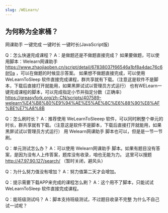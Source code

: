 ```yaml
---
slug: /WELearn/
---
```


## 为何称为全家桶？
网课助手
一键完成
一键时长
一键时长(JavaScript版)


Q：怎么快速完成课程？
A：是做题还是不做题直接完成？
如果要做题，可以使用脚本：Welearn网课助手 https://www.zhaojiaoben.cn/script/detail/67838037f66546a1bf8a4dac76c68f0a ，可以在做题的时候显示答案。
如果想不做题直接完成，可以使用 WeLearnToSleep 软件直接完成课程，群共享就有下载。（注意这是软件不是脚本，下载后直接打开就能用，如果黑屏试试以管理员方式运行）
也有WELearn一键完成课程的脚本，可以完成指定小节并指定分数（正确率） https://greasyfork.org/zh-CN/scripts/407589-welearn%E4%B8%80%E9%94%AE%E5%AE%8C%E6%88%90%E8%AF%BE%E7%A8%8B

Q：怎么刷时长？
A：推荐使用 WeLearnToSleeep 软件，可以同时刷整个单元的时长，群共享就有下载。（注意这是软件不是脚本，下载后直接打开就能用，如果黑屏试试以管理员方式运行）
用 Welearn网课助手 脚本也可以，但是是一节一节刷。

Q：单元测试怎么办？
A：可以使用 Welearn网课助手 脚本。如果有题目没有答案，是因为没有人上传答案，题库没有收录，咱也无能为力。
这里可以搜题 http://47.97.90.127/search/ （暂时关闭，避风头） 

Q：为什么努力值没有增加？
A：努力值第二天才会增加。

Q：提示需要下载APP来完成的课程怎么刷？
A：这个用不了脚本，只能试试 WeLearnToSleep 软件直接完成课程。

Q：能班级测试吗？
A：脚本支持班级测试，不过题目收录不完整
为什么不自己试一试呢？
